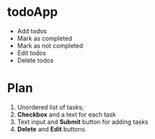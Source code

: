 # todoApp
- Add todos
- Mark as completed
- Mark as not completed
- Edit todos 
- Delete todos 

# Plan 
1. Unordered list of tasks;
2. **Checkbox** and a text for each task 
3. Text input and **Submit** button for adding tasks
4. **Delete** and **Edit** buttons